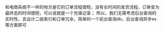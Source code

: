 和电商系统不一样的地方是它的订单流程很短，没有长时间的发货流程，订单变为最终态的时间很短，可以说就是一个充值记录；
所以，我们无需考虑后台查询的实时性，去设计二级索引和订单冗余，简单的一个前台查询db，后台查询异步es等方案即可